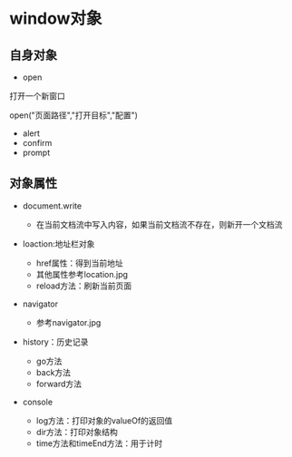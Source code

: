 # window对象

## 自身对象

- open

打开一个新窗口

open("页面路径","打开目标","配置")

- alert
- confirm
- prompt


## 对象属性

- document.write
  - 在当前文档流中写入内容，如果当前文档流不存在，则新开一个文档流
- loaction:地址栏对象
  - href属性：得到当前地址
  - 其他属性参考location.jpg
  - reload方法：刷新当前页面
- navigator
  - 参考navigator.jpg

- history：历史记录
  - go方法
  - back方法
  - forward方法

- console
  - log方法：打印对象的valueOf的返回值
  - dir方法：打印对象结构
  - time方法和timeEnd方法：用于计时